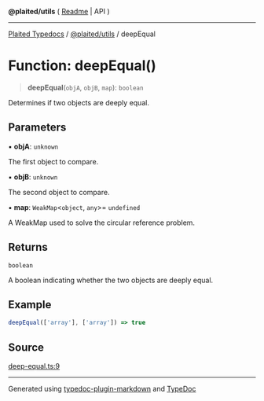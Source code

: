 **@plaited/utils** ( [Readme](../README.md) \| API )

***

[Plaited Typedocs](../../../modules.md) / [@plaited/utils](../modules.md) / deepEqual

# Function: deepEqual()

> **deepEqual**(`objA`, `objB`, `map`): `boolean`

Determines if two objects are deeply equal.

## Parameters

▪ **objA**: `unknown`

The first object to compare.

▪ **objB**: `unknown`

The second object to compare.

▪ **map**: `WeakMap`\<`object`, `any`\>= `undefined`

A WeakMap used to solve the circular reference problem.

## Returns

`boolean`

A boolean indicating whether the two objects are deeply equal.

## Example

```ts
deepEqual(['array'], ['array']) => true
```

## Source

[deep-equal.ts:9](https://github.com/plaited/plaited/blob/d85458a/libs/utils/src/deep-equal.ts#L9)

***

Generated using [typedoc-plugin-markdown](https://www.npmjs.com/package/typedoc-plugin-markdown) and [TypeDoc](https://typedoc.org/)
